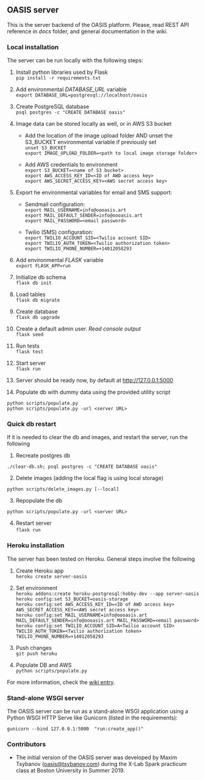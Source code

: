 ## OASIS server

This is the server backend of the OASIS platform. Please, read REST API reference in _docs_ folder, and general documentation in the _wiki_.

### Local installation

The server can be run locally with the following steps:

1. Install python libraries used by Flask <br>
`pip install -r requirements.txt`

2. Add environmental _DATABASE_URL_ variable <br>
`export DATABASE_URL=postgresql://localhost/oasis`

3. Create PostgreSQL database <br>
`psql postgres -c "CREATE DATABASE oasis"`

4. Image data can be stored locally as well, or in AWS S3 bucket <br>

    - Add the location of the image upload folder AND unset the S3_BUCKET environmental variable if previously set <br>
    `unset S3_BUCKET` <br>
    `export IMAGE_UPLOAD_FOLDER=<path to local image storage folder>` <br>

    - Add AWS credentials to environment <br>
    `export S3_BUCKET=<name of S3 bucket>` <br>
    `export AWS_ACCESS_KEY_ID=<ID of AWD access key>` <br>
    `export AWS_SECRET_ACCESS_KEY=<AWS secret access key>`

5. Export he environmental variables for email and SMS support:

    - Sendmail configuration: <br>
    `export MAIL_USERNAME=info@oooasis.art` <br>
    `export MAIL_DEFAULT_SENDER=info@oooasis.art` <br>
    `export MAIL_PASSWORD=<email password>` <br>

    - Twilio (SMS) configuration: <br>
    `export TWILIO_ACCOUNT_SID=<Twilio account SID>` <br>
    `export TWILIO_AUTH_TOKEN=<Twilio authorization token>` <br>
    `export TWILIO_PHONE_NUMBER=+14012058293`

6. Add environmental _FLASK_ variable <br>
`export FLASK_APP=run`

7. Initialize db schema <br>
`flask db init`

8. Load tables <br>
`flask db migrate` 

9. Create database <br>
`flask db upgrade`

10. Create a default admin user. _Read console output_ <br>
`flask seed`

11. Run tests <br>
`flask test`

12. Start server <br>
`flask run`

13. Server should be ready now, by default at http://127.0.0.1:5000

14. Populate db with dummy data using the provided utility script <br>

`python scripts/populate.py` <br>
`python scripts/populate.py -url <server URL>` <br>

### Quick db restart

If it is needed to clear the db and images, and restart the server, run the following

1. Recreate postgres db

`./clear-db.sh; psql postgres -c "CREATE DATABASE oasis"` <br>

2. Delete images (adding the local flag is using local storage)

`python scripts/delete_images.py [--local]` <br>

3. Repopulate the db

`python scripts/populate.py -url <server URL>` <br>

4. Restart server <br>
`flask run`

### Heroku installation

The server has been tested on Heroku. General steps involve the following

1. Create Heroku app <br>
`heroku create server-oasis` <br>

2. Set environment <br>
`heroku addons:create heroku-postgresql:hobby-dev --app server-oasis` <br>
`heroku config:set S3_BUCKET=oasis-storage` <br>
`heroku config:set AWS_ACCESS_KEY_ID=<ID of AWD access key> AWS_SECRET_ACCESS_KEY=<AWS secret access key>` <br>
`heroku config:set MAIL_USERNAME=info@oooasis.art MAIL_DEFAULT_SENDER=info@oooasis.art MAIL_PASSWORD=<email password>` <br>
`heroku config:set TWILIO_ACCOUNT_SID=A<Twilio account SID> TWILIO_AUTH_TOKEN=<Twilio authorization token> TWILIO_PHONE_NUMBER=+14012058293` <br>

3. Push changes <br>
`git push heroku` <br>

4. Populate DB and AWS <br>
`python scripts/populate.py` <br>

For more information, check the [wiki entry](https://github.com/codeanticode/oasis-server/wiki/Server-deployment).

### Stand-alone WSGI server

The OASIS server can be run as a stand-alone WSGI application using a Python WSGI HTTP Serve like Gunicorn (listed in the requirements):

`gunicorn --bind 127.0.0.1:5000  "run:create_app()"`

### Contributors

* The initial version of the OASIS server was developed by Maxim Tsybanov (oasis@tsybanov.com) during the X-Lab Spark practicum class at Boston University in Summer 2019.

